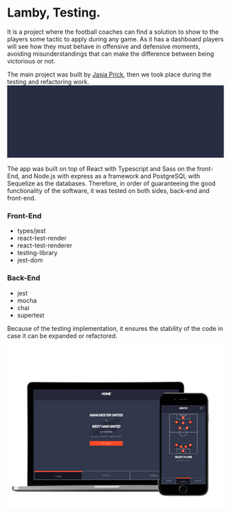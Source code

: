 <h1>Lamby, Testing.</h1>

It is a project where the football coaches can find a solution to show to the players some tactic to apply during any game.
As it has a dashboard  players will see how they must behave in offensive and defensive moments, avoiding misunderstandings that can make the difference between being victorious or not.

The main project was built by <a href="https://github.com/gridwork-nl">Jasja Prick</a>, then we took place during the testing and refactoring work.
                      <img src="https://raw.githubusercontent.com/gridwork-nl/lamby/master/client/src/img/lamby-readme-title.gif">

The app was built on top of React with Typescript and Sass on the front-End, and Node.js with express as a framework and PostgreSQL with Sequelize as the databases. Therefore, in order of guaranteeing the good functionality of the software, it was tested on both sides, back-end and front-end.

 <h3>Front-End</h3>
 
   - types/jest
   - react-test-render
   -  react-test-renderer
   -  testing-library
   -  jest-dom
   
<h3> Back-End</h3>

   -    jest 
   -    mocha 
   -    chai
   -    supertest

Because of the testing implementation, it ensures the stability of the code in case it can be expanded or refactored.


  <img src="https://raw.githubusercontent.com/gridwork-nl/lamby/master/client/src/img/mockup-lamby.jpg">
